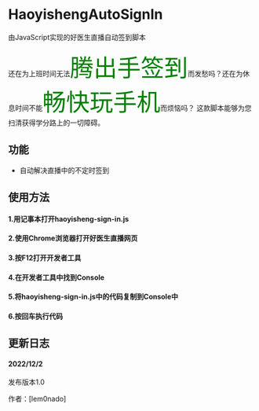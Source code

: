 # HaoyishengAutoSignIn
由JavaScript实现的好医生直播自动签到脚本

还在为上班时间无法<font size=20 color=green>腾出手签到</font>而发愁吗？还在为休息时间不能<font size=20 color=green>畅快玩手机</font>而烦恼吗？
这款脚本能够为您扫清获得学分路上的一切障碍。
## 功能
- 自动解决直播中的不定时签到

## 使用方法
#### 1.用记事本打开haoyisheng-sign-in.js
#### 2.使用Chrome浏览器打开好医生直播网页
#### 3.按F12打开开发者工具
#### 4.在开发者工具中找到Console
#### 5.将haoyisheng-sign-in.js中的代码复制到Console中
#### 6.按回车执行代码

## 更新日志
#### 2022/12/2 
发布版本1.0


作者：[lem0nado]